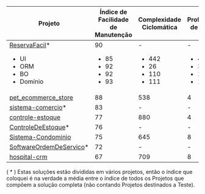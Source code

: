 | Projeto | Índice de Facilidade de Manutenção | Complexidade Ciclomática | Profundidade de Herança | Acoplamento de Classes | Linhas de Código|
| ---------- | ---------- | ---------- | ---------- | ---------- | ---------- |
| [ReservaFacil](https://github.com/matheushps/ReservaFacil)* <ul><li>UI</li><li>ORM</li><li>BO</li><li>Domínio</li></ul>           |90<ul><li>85</li><li>92</li><li>92</li><li>93</li></ul>                                                                                  |-<ul><li>442</li><li>26</li><li>110</li><li>111</li></ul>                                                                                |-<ul><li>4</li><li>3</li><li>1</li><li>1</li></ul>                                                                                   |-<ul><li>228</li><li>24</li><li>21</li><li>7</li></ul>                                                                                  |1182<ul><li>904</li><li>28</li><li>139</li><li>111</li></ul>|
| [pet_ecommerce_store](https://github.com/SarahSchoonmaker/pet_ecommerce_store)   |88|538|4|230|1026|
| [sistema-comercio](https://github.com/felipeaugustox/sistema-comercio)*          |83|-|-|-|518|
| [controle-estoque](https://github.com/ranieresilva/controle-estoque)             |77|880|4|192|1626|
| [ControleDeEstoque](https://github.com/jrrnet/ControleDeEstoque)*                |76|-|-|-|1097|
| [Sistema-Condominio](https://github.com/gabrielfigueira/Sistema-Condominio)      |75|645|8|132|3854|
| [SoftwareOrdemDeServico](https://github.com/CristianoRC/SoftwareOrdemDeServico)* |72|-|-|-|4233|
| [hospital-crm](https://github.com/leartgjoni/c-sharp-hospital-crm)     |67|709|8|252|7401|

( * ) Estas soluções estão divididas em vários projetos, então o índice que coloquei é na verdade a média entre o índice de todos os Projetos que compõem a solução completa (não contando Projetos destinados a Teste).
